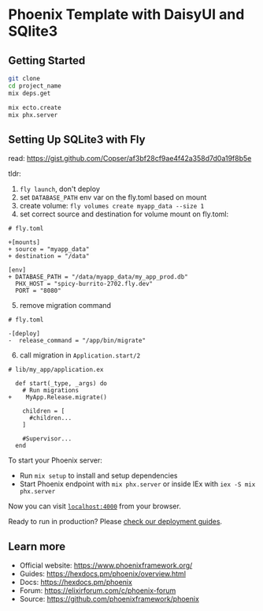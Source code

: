 # Phoenix Template with DaisyUI and SQlite3

## Getting Started 

```bash
git clone 
cd project_name
mix deps.get

mix ecto.create
mix phx.server
```

## Setting Up SQLite3 with Fly
read: https://gist.github.com/Copser/af3bf28cf9ae4f42a358d7d0a19f8b5e

tldr:
1. `fly launch`, don't deploy
2. set `DATABASE_PATH` env var on the fly.toml based on mount
3. create volume: `fly volumes create myapp_data --size 1`
4. set correct source and destination for volume mount on fly.toml:

```
# fly.toml

+[mounts]
+ source = "myapp_data"
+ destination = "/data"

[env]
+ DATABASE_PATH = "/data/myapp_data/my_app_prod.db"
  PHX_HOST = "spicy-burrito-2702.fly.dev"
  PORT = "8080"
```

5. remove migration command

```
# fly.toml

-[deploy]
-  release_command = "/app/bin/migrate"
```

6. call migration in `Application.start/2`

```
# lib/my_app/application.ex

  def start(_type, _args) do
    # Run migrations
+    MyApp.Release.migrate()

    children = [
      #children...
    ]

    #Supervisor...
  end
```


To start your Phoenix server:

  * Run `mix setup` to install and setup dependencies
  * Start Phoenix endpoint with `mix phx.server` or inside IEx with `iex -S mix phx.server`

Now you can visit [`localhost:4000`](http://localhost:4000) from your browser.

Ready to run in production? Please [check our deployment guides](https://hexdocs.pm/phoenix/deployment.html).

## Learn more

  * Official website: https://www.phoenixframework.org/
  * Guides: https://hexdocs.pm/phoenix/overview.html
  * Docs: https://hexdocs.pm/phoenix
  * Forum: https://elixirforum.com/c/phoenix-forum
  * Source: https://github.com/phoenixframework/phoenix
